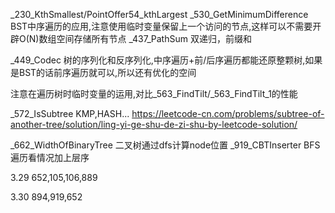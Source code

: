 _230_KthSmallest/PointOffer54_kthLargest
_530_GetMinimumDifference BST中序遍历的应用,注意使用临时变量保留上一个访问的节点,这样可以不需要开辟O(N)数组空间存储所有节点
_437_PathSum 双递归，前缀和

_449_Codec 树的序列化和反序列化,中序遍历+前/后序遍历都能还原整颗树,如果是BST的话前序遍历就可以,所以还有优化的空间

注意在遍历树时临时变量的运用,对比_563_FindTilt/_563_FindTilt_1的性能

_572_IsSubtree KMP,HASH...
https://leetcode-cn.com/problems/subtree-of-another-tree/solution/ling-yi-ge-shu-de-zi-shu-by-leetcode-solution/

_662_WidthOfBinaryTree 二叉树通过dfs计算node位置
_919_CBTInserter BFS遍历看情况加上层序

3.29
652,105,106,889

3.30
894,919,652